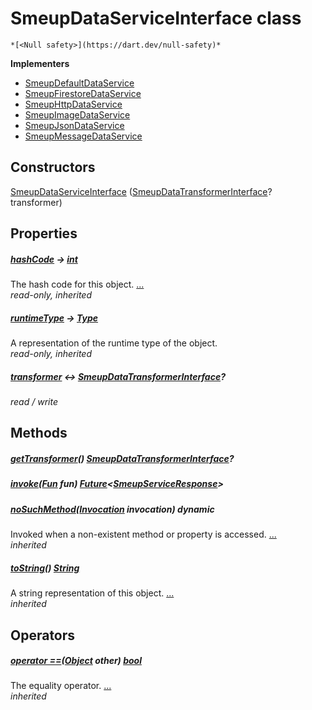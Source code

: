 


# SmeupDataServiceInterface class






    *[<Null safety>](https://dart.dev/null-safety)*








**Implementers**

- [SmeupDefaultDataService](../smeup_services_smeup_default_data_service/SmeupDefaultDataService-class.md)
- [SmeupFirestoreDataService](../smeup_services_firestore_data_service/SmeupFirestoreDataService-class.md)
- [SmeupHttpDataService](../smeup_services_smeup_http_data_service/SmeupHttpDataService-class.md)
- [SmeupImageDataService](../smeup_services_smeup_image_data_service/SmeupImageDataService-class.md)
- [SmeupJsonDataService](../smeup_services_smeup_json_data_service/SmeupJsonDataService-class.md)
- [SmeupMessageDataService](../smeup_services_smeup_message_data_service/SmeupMessageDataService-class.md)



## Constructors

[SmeupDataServiceInterface](../smeup_services_smeup_data_service_interface/SmeupDataServiceInterface/SmeupDataServiceInterface.md) ([SmeupDataTransformerInterface](../smeup_services_transformers_smeup_data_transformer_interface/SmeupDataTransformerInterface-class.md)? transformer)

    


## Properties

##### [hashCode](https://api.flutter.dev/flutter/dart-core/Object/hashCode.html) &#8594; [int](https://api.flutter.dev/flutter/dart-core/int-class.html)



The hash code for this object. [...](https://api.flutter.dev/flutter/dart-core/Object/hashCode.html)  
_read-only, inherited_



##### [runtimeType](https://api.flutter.dev/flutter/dart-core/Object/runtimeType.html) &#8594; [Type](https://api.flutter.dev/flutter/dart-core/Type-class.html)



A representation of the runtime type of the object.   
_read-only, inherited_



##### [transformer](../smeup_services_smeup_data_service_interface/SmeupDataServiceInterface/transformer.md) &#8596; [SmeupDataTransformerInterface](../smeup_services_transformers_smeup_data_transformer_interface/SmeupDataTransformerInterface-class.md)?



   
_read / write_




## Methods

##### [getTransformer](../smeup_services_smeup_data_service_interface/SmeupDataServiceInterface/getTransformer.md)() [SmeupDataTransformerInterface](../smeup_services_transformers_smeup_data_transformer_interface/SmeupDataTransformerInterface-class.md)?



   




##### [invoke](../smeup_services_smeup_data_service_interface/SmeupDataServiceInterface/invoke.md)([Fun](../smeup_models_fun/Fun-class.md) fun) [Future](https://api.flutter.dev/flutter/dart-async/Future-class.html)&lt;[SmeupServiceResponse](../smeup_services_smeup_service_response/SmeupServiceResponse-class.md)>



   




##### [noSuchMethod](https://api.flutter.dev/flutter/dart-core/Object/noSuchMethod.html)([Invocation](https://api.flutter.dev/flutter/dart-core/Invocation-class.html) invocation) dynamic



Invoked when a non-existent method or property is accessed. [...](https://api.flutter.dev/flutter/dart-core/Object/noSuchMethod.html)  
_inherited_



##### [toString](https://api.flutter.dev/flutter/dart-core/Object/toString.html)() [String](https://api.flutter.dev/flutter/dart-core/String-class.html)



A string representation of this object. [...](https://api.flutter.dev/flutter/dart-core/Object/toString.html)  
_inherited_




## Operators

##### [operator ==](https://api.flutter.dev/flutter/dart-core/Object/operator_equals.html)([Object](https://api.flutter.dev/flutter/dart-core/Object-class.html) other) [bool](https://api.flutter.dev/flutter/dart-core/bool-class.html)



The equality operator. [...](https://api.flutter.dev/flutter/dart-core/Object/operator_equals.html)  
_inherited_











